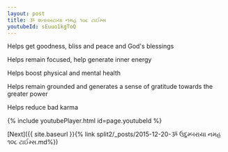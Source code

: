 ```yaml
---
layout: post
title: ૐ શતાવરટાયા નમહ ૧૦૮ ટાઈમ્સ
youtubeId: sEuuo1kgToQ
---
```

 
 
Helps get goodness, bliss and peace and God's blessings
 
Helps remain focused, help generate inner energy 
 
Helps boost physical and mental health 
 
Helps remain grounded and generates a sense of gratitude towards the greater power 
 
Helps reduce bad karma
 
 
 
 


{% include youtubePlayer.html id=page.youtubeId %}
 
[Next]({{ site.baseurl }}{% link  split2/_posts/2015-12-20-ૐ ઉદુમ્બરાયા નમહ ૧૦૮ ટાઈમ્સ.md%})
 
